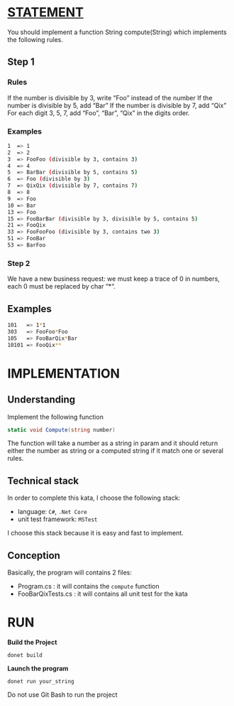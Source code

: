 # [STATEMENT](http://codingdojo.org/kata/FooBarQix)
You should implement a function String compute(String) which implements the following rules.

## Step 1
### Rules
If the number is divisible by 3, write “Foo” instead of the number
If the number is divisible by 5, add “Bar”
If the number is divisible by 7, add “Qix”
For each digit 3, 5, 7, add “Foo”, “Bar”, “Qix” in the digits order.
### Examples
```sh
1  => 1
2  => 2
3  => FooFoo (divisible by 3, contains 3)
4  => 4
5  => BarBar (divisible by 5, contains 5)
6  => Foo (divisible by 3)
7  => QixQix (divisible by 7, contains 7)
8  => 8
9  => Foo
10 => Bar
13 => Foo
15 => FooBarBar (divisible by 3, divisible by 5, contains 5)
21 => FooQix
33 => FooFooFoo (divisible by 3, contains two 3)
51 => FooBar
53 => BarFoo
```
### Step 2
We have a new business request: we must keep a trace of 0 in numbers, each 0 must be replaced by char “*“.

## Examples
```sh
101   => 1*1
303   => FooFoo*Foo
105   => FooBarQix*Bar
10101 => FooQix**
```
# IMPLEMENTATION

## Understanding
Implement the following function

```csharp
static void Compute(string number)
```

The function will take a number as a string in param and it should return either the number as string or a computed string if it match one or several rules.

## Technical stack
In order to complete this kata, I choose the following stack:
- language: `C#`, `.Net Core`
- unit test framework: `MSTest`

I choose this stack because it is easy and fast to implement.
## Conception

Basically, the program will contains 2 files:
- Program.cs : it will contains the `compute` function
- FooBarQixTests.cs : it will contains all unit test for the kata
# RUN

**Build the Project**
```shell
donet build
```

**Launch the program**
```shell
donet run your_string
```
Do not use Git Bash to run the project

